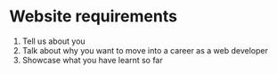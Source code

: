 # Website requirements

1. Tell us about you
2. Talk about why you want to move into a career as a web developer
3. Showcase what you have learnt so far